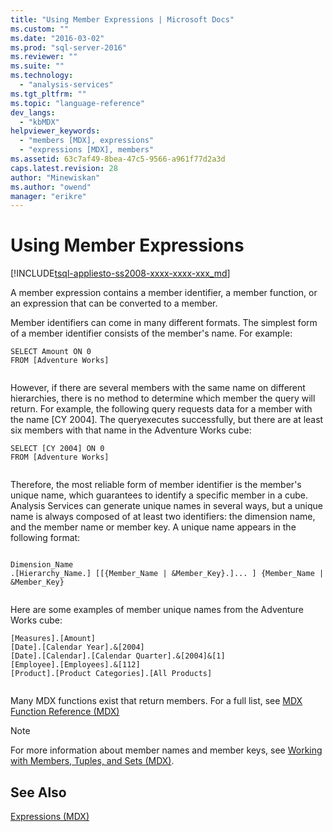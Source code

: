 ```yaml
---
title: "Using Member Expressions | Microsoft Docs"
ms.custom: ""
ms.date: "2016-03-02"
ms.prod: "sql-server-2016"
ms.reviewer: ""
ms.suite: ""
ms.technology: 
  - "analysis-services"
ms.tgt_pltfrm: ""
ms.topic: "language-reference"
dev_langs: 
  - "kbMDX"
helpviewer_keywords: 
  - "members [MDX], expressions"
  - "expressions [MDX], members"
ms.assetid: 63c7af49-8bea-47c5-9566-a961f77d2a3d
caps.latest.revision: 28
author: "Minewiskan"
ms.author: "owend"
manager: "erikre"
---
```

# Using Member Expressions
[!INCLUDE[tsql-appliesto-ss2008-xxxx-xxxx-xxx_md](../includes/tsql-appliesto-ss2008-xxxx-xxxx-xxx-md.md)]

  A member expression contains a member identifier, a member function, or an expression that can be converted to a member.  
  
 Member identifiers can come in many different formats. The simplest form of a member identifier consists of the member's name. For example:  
  
```  
SELECT Amount ON 0  
FROM [Adventure Works]  
  
```  
  
 However, if there are several members with the same name on different hierarchies, there is no method to determine which member the query will return. For example, the following query requests data for a member with the name [CY 2004]. The queryexecutes successfully, but there are at least six members with that name in the Adventure Works cube:  
  
```  
SELECT [CY 2004] ON 0  
FROM [Adventure Works]  
  
```  
  
 Therefore, the most reliable form of member identifier is the member's unique name, which guarantees to identify a specific member in a cube. Analysis Services can generate unique names in several ways, but a unique name is always composed of at least two identifiers: the dimension name, and the member name or member key. A unique name appears in the following format:  
  
```  
  
Dimension_Name  
.[Hierarchy_Name.] [[{Member_Name | &Member_Key}.]... ] {Member_Name | &Member_Key}  
  
```  
  
 Here are some examples of member unique names from the Adventure Works cube:  
  
```  
[Measures].[Amount]  
[Date].[Calendar Year].&[2004]  
[Date].[Calendar].[Calendar Quarter].&[2004]&[1]  
[Employee].[Employees].&[112]  
[Product].[Product Categories].[All Products]  
  
```  
  
 Many MDX functions exist that return members. For a full list, see [MDX Function Reference &#40;MDX&#41;](../mdx/mdx-function-reference-mdx.md)  
  
> [!NOTE]  
>  For more information about member names and member keys, see [Working with Members, Tuples, and Sets &#40;MDX&#41;](../analysis-services/multidimensional-models/mdx/working-with-members-tuples-and-sets-mdx.md).  
  
## See Also  
 [Expressions &#40;MDX&#41;](../mdx/expressions-mdx.md)  
  
  
